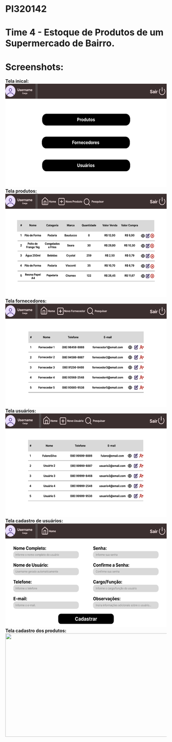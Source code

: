 # PI320142
# Time 4 - Estoque de Produtos de um Supermercado de Bairro.
# Screenshots:
<strong>Tela inical:</strong><br>
<img src="/Screenshots/tela_inicial.png" height="322px" width="572px">
<br><strong>Tela produtos:</strong><br>
<img src="/Screenshots/tela_produtos.png" height="322px" width="572px">
<br><strong>Tela fornecedores:</strong><br>
<img src="/Screenshots/tela_fornecedores.png" height="322px" width="572px">
<br><strong>Tela usuários:</strong><br>
<img src="/Screenshots/tela_usuarios.png" height="322px" width="572px">
<br><strong>Tela cadastro de usuários:</strong><br>
<img src="/Screenshots/tela_cadastrar_usuario.png" height="322px" width="572px">
<br><strong>Tela cadastro dos produtos:</strong><br>
<img src="/Screenshots/tela_cadrastrar_produto.png" height="322px" width="572px">

